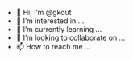 - 👋 Hi, I’m @gkout
- 👀 I’m interested in ...
- 🌱 I’m currently learning ...
- 💞️ I’m looking to collaborate on ...
- 📫 How to reach me ...

<!---
gkout/gkout is a ✨ special ✨ repository because its `README.md` (this file) appears on your GitHub profile.
You can click the Preview link to take a look at your changes.
--->
